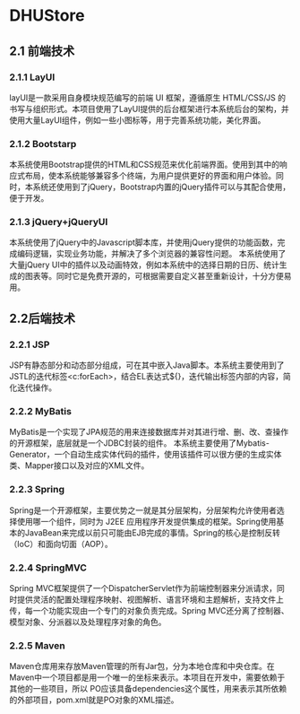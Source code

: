 # DHUStore

## 2.1 前端技术
### 2.1.1 LayUI
layUI是一款采用自身模块规范编写的前端 UI 框架，遵循原生 HTML/CSS/JS 的书写与组织形式。本项目使用了LayUI提供的后台框架进行本系统后台的架构，并使用大量LayUI组件，例如一些小图标等，用于完善系统功能，美化界面。
### 2.1.2 Bootstarp
本系统使用Bootstrap提供的HTML和CSS规范来优化前端界面。使用到其中的响应式布局，使本系统能够兼容多个终端，为用户提供更好的界面和用户体验。同时，本系统还使用到了jQuery，Bootstrap内置的jQuery插件可以与其配合使用，便于开发。
### 2.1.3 jQuery+jQueryUI
本系统使用了jQuery中的Javascript脚本库，并使用jQuery提供的功能函数，完成编码逻辑，实现业务功能，并解决了多个浏览器的兼容性问题。
本系统使用了大量jQuery UI中的插件以及动画特效，例如本系统中的选择日期的日历、统计生成的图表等。同时它是免费开源的，可根据需要自定义甚至重新设计，十分方便易用。
## 2.2后端技术
### 2.2.1 JSP
JSP有静态部分和动态部分组成，可在其中嵌入Java脚本。本系统主要使用到了JSTL的迭代标签<c:forEach>，结合EL表达式${}，迭代输出标签内部的内容，简化迭代操作。
### 2.2.2 MyBatis
MyBatis是一个实现了JPA规范的用来连接数据库并对其进行增、删、改、查操作的开源框架，底层就是一个JDBC封装的组件。
本系统主要使用了Mybatis-Generator，一个自动生成实体代码的插件，使用该插件可以很方便的生成实体类、Mapper接口以及对应的XML文件。
### 2.2.3 Spring
Spring是一个开源框架，主要优势之一就是其分层架构，分层架构允许使用者选择使用哪一个组件，同时为 J2EE 应用程序开发提供集成的框架。Spring使用基本的JavaBean来完成以前只可能由EJB完成的事情。Spring的核心是控制反转（IoC）和面向切面（AOP）。
### 2.2.4 SpringMVC
Spring MVC框架提供了一个DispatcherServlet作为前端控制器来分派请求，同时提供灵活的配置处理程序映射、视图解析、语言环境和主题解析，支持文件上传，每一个功能实现由一个专门的对象负责完成。Spring MVC还分离了控制器、模型对象、分派器以及处理程序对象的角色。
### 2.2.5 Maven
Maven仓库用来存放Maven管理的所有Jar包，分为本地仓库和中央仓库。在Maven中一个项目都是用一个唯一的坐标来表示。本项目在开发中，需要依赖于其他的一些项目，所以 PO应该具备dependencies这个属性，用来表示其所依赖的外部项目，pom.xml就是PO对象的XML描述。

